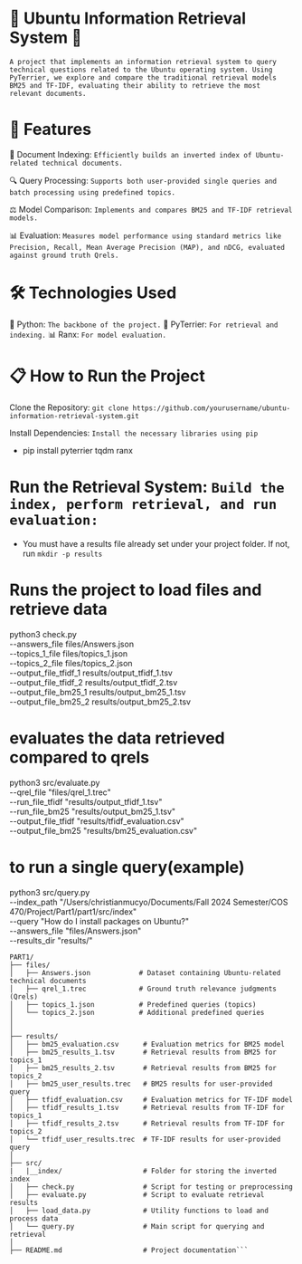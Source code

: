 # 🌟 Ubuntu Information Retrieval System 🌟
`A project that implements an information retrieval system to query technical questions related to the Ubuntu operating system. Using PyTerrier, we explore and compare the traditional retrieval models BM25 and TF-IDF, evaluating their ability to retrieve the most relevant documents.`

# 🚀 Features
📄 Document Indexing: `Efficiently builds an inverted index of Ubuntu-related technical documents.`

🔍 Query Processing: `Supports both user-provided single queries and batch processing using predefined topics.`

⚖️ Model Comparison: `Implements and compares BM25 and TF-IDF retrieval models.`

📊 Evaluation: `Measures model performance using standard metrics like Precision, Recall, Mean Average Precision (MAP), and nDCG, evaluated against ground truth Qrels.`

# 🛠️ Technologies Used
🐍 Python: `The backbone of the project.`
🧰 PyTerrier: `For retrieval and indexing.`
📊 Ranx: `For model evaluation.`

# 📋 How to Run the Project
Clone the Repository: `git clone https://github.com/yourusername/ubuntu-information-retrieval-system.git`

Install Dependencies: `Install the necessary libraries using pip`
- pip install pyterrier tqdm ranx

# Run the Retrieval System: `Build the index, perform retrieval, and run evaluation:`

- You must have a results file already set under your project folder. If not, run `mkdir -p results`
# Runs the project to load files and retrieve data
python3 check.py \
 --answers_file files/Answers.json \
 --topics_1_file files/topics_1.json \
 --topics_2_file files/topics_2.json \
 --output_file_tfidf_1 results/output_tfidf_1.tsv \
 --output_file_tfidf_2 results/output_tfidf_2.tsv \
 --output_file_bm25_1 results/output_bm25_1.tsv \
 --output_file_bm25_2 results/output_bm25_2.tsv

 # evaluates the data retrieved compared to qrels
 python3 src/evaluate.py \
    --qrel_file "files/qrel_1.trec" \
    --run_file_tfidf "results/output_tfidf_1.tsv" \
    --run_file_bm25 "results/output_bm25_1.tsv" \
    --output_file_tfidf "results/tfidf_evaluation.csv" \
    --output_file_bm25 "results/bm25_evaluation.csv"
# to run a single query(example)

python3 src/query.py \
    --index_path "/Users/christianmucyo/Documents/Fall 2024 Semester/COS 470/Project/Part1/part1/src/index" \
    --query "How do I install packages on Ubuntu?" \
    --answers_file "files/Answers.json" \
    --results_dir "results/"



```# 📂 Project Structure
PART1/
├── files/
│   ├── Answers.json            # Dataset containing Ubuntu-related technical documents
│   ├── qrel_1.trec             # Ground truth relevance judgments (Qrels)
│   ├── topics_1.json           # Predefined queries (topics)
│   └── topics_2.json           # Additional predefined queries
│
│
├── results/
│   ├── bm25_evaluation.csv      # Evaluation metrics for BM25 model
│   ├── bm25_results_1.tsv       # Retrieval results from BM25 for topics_1
│   ├── bm25_results_2.tsv       # Retrieval results from BM25 for topics_2
│   ├── bm25_user_results.trec   # BM25 results for user-provided query
│   ├── tfidf_evaluation.csv     # Evaluation metrics for TF-IDF model
│   ├── tfidf_results_1.tsv      # Retrieval results from TF-IDF for topics_1
│   ├── tfidf_results_2.tsv      # Retrieval results from TF-IDF for topics_2
│   └── tfidf_user_results.trec  # TF-IDF results for user-provided query
│
├── src/
|   |__index/                    # Folder for storing the inverted index
│   ├── check.py                 # Script for testing or preprocessing
│   ├── evaluate.py              # Script to evaluate retrieval results
│   ├── load_data.py             # Utility functions to load and process data
│   └── query.py                 # Main script for querying and retrieval
│
├── README.md                    # Project documentation```




